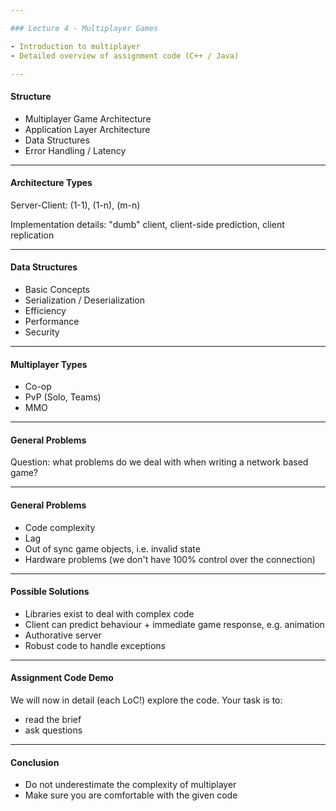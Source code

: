```yaml
---

### Lecture 4 - Multiplayer Games

- Introduction to multiplayer
- Detailed overview of assignment code (C++ / Java)

---
```


#### Structure

- Multiplayer Game Architecture
- Application Layer Architecture
- Data Structures
- Error Handling / Latency

---

#### Architecture Types

Server-Client: (1-1), (1-n), (m-n)

Implementation details: "dumb" client, client-side prediction, client replication

---

#### Data Structures

- Basic Concepts
- Serialization / Deserialization
- Efficiency
- Performance
- Security

---

#### Multiplayer Types

- Co-op
- PvP (Solo, Teams)
- MMO

---

#### General Problems

Question: what problems do we deal with when writing a network based game?

---

#### General Problems

- Code complexity
- Lag
- Out of sync game objects, i.e. invalid state
- Hardware problems (we don't have 100% control over the connection)

---

#### Possible Solutions

- Libraries exist to deal with complex code
- Client can predict behaviour + immediate game response, e.g. animation
- Authorative server
- Robust code to handle exceptions


---

#### Assignment Code Demo

We will now in detail (each LoC!) explore the code. Your task is to:

- read the brief
- ask questions

---

#### Conclusion

- Do not underestimate the complexity of multiplayer
- Make sure you are comfortable with the given code

